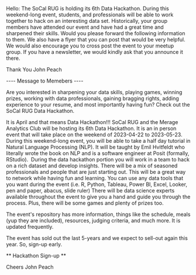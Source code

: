 Hello:
The SoCal RUG is holding its 6th Data Hackathon. During this weekend-long event, students, and professionals will be able to work together to hack on an interesting data set. Historically, your group members have attended our event and have had a great time and sharpened their skills. Would you please forward the following information to them. We also have a flyer that you can post that would be very helpful. We would also encourage you to cross post the event to your meetup group. If you have a newsletter, we would kindly ask that you announce it there.

Thank You
John Peach

---- Message to Memebers ----

Are you interested in sharpening your data skills, playing games, winning prizes, working with data professionals, gaining bragging rights, adding experience to your resume, and most importantly having fun? Check out the SoCal RUG Data Hackathon.

It is April and that means Data Hackathon!!! SoCal RUG and the Merage Analytics Club will be hosting its 6th Data Hackathon. It is an in person event that will take place on the weekend of 2023-04-22 to 2023-05-23. During this weekend-long event, you will be able to take a half day tutorial in Natural Language Processing (NLP). It will be taught by Emil Hvitfeldt who literally wrote the book on NLP and is a software engineer at Posit (formally, RStudio).  During the data hackathon portion you will work in a team to hack on a rich dataset and develop insights. There will be a mix of seasoned professionals and people that are just starting out. This will be a great way to network while having fun and learning. You can use any data tools that you want during the event (i.e. R, Python, Tableau, Power BI, Excel, Looker, pen and paper, abacus, slide ruler) There will be data science experts available throughout the event to give you a hand and guide you through the process. Plus, there will be some games and plenty of prizes too.

The event's repository has more information, things like the schedule, meals (yup they are included), resources, judging criteria, and much more. It is updated frequently.

The event has sold out the last 5-years and we expect to sell-out again this year. So, sign-up early.

** Hackathon Sign-up **

Cheers
John Peach
